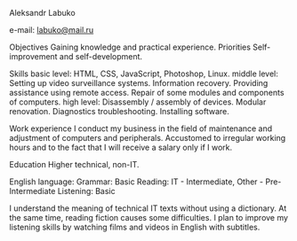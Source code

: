 Aleksandr Labuko

e-mail: labuko@mail.ru

Objectives
Gaining knowledge and practical experience.
Priorities
Self-improvement and self-development.

Skills
basic level: HTML, CSS, JavaScript, Photoshop, Linux.
middle level: Setting up video surveillance systems. Information recovery. Providing assistance using remote access. Repair of some modules and components of computers.
high level: Disassembly / assembly of devices. Modular renovation. Diagnostics troubleshooting. Installing software. 

Work experience
I conduct my business in the field of maintenance and adjustment of computers and peripherals. Accustomed to irregular working hours and to the fact that I will receive a salary only if I work. 

Education
Higher technical, non-IT.

English language:
Grammar: Basic
Reading: IT - Intermediate, Other - Pre-Intermediate
Listening: Basic

I understand the meaning of technical IT texts without using a dictionary. At the same time, reading fiction causes some difficulties. I plan to improve my listening skills by watching films and videos in English with subtitles.

